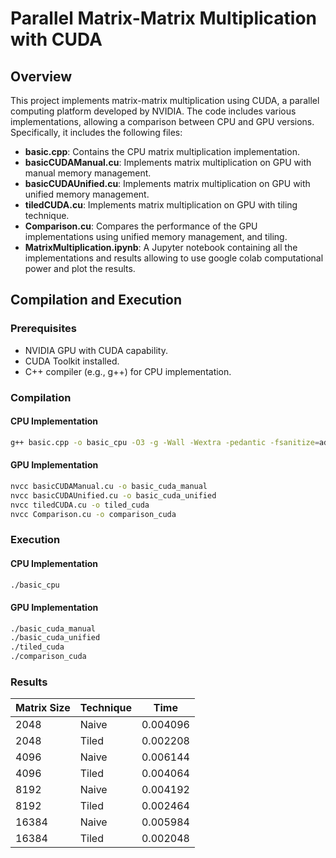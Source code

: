 # Parallel Matrix-Matrix Multiplication with CUDA

## Overview

This project implements matrix-matrix multiplication using CUDA, a parallel computing platform developed by NVIDIA. The code includes various implementations, allowing a comparison between CPU and GPU versions. Specifically, it includes the following files:

- **basic.cpp**: Contains the CPU matrix multiplication implementation.
- **basicCUDAManual.cu**: Implements matrix multiplication on GPU with manual memory management.
- **basicCUDAUnified.cu**: Implements matrix multiplication on GPU with unified memory management.
- **tiledCUDA.cu**: Implements matrix multiplication on GPU with tiling technique.
- **Comparison.cu**: Compares the performance of the GPU implementations using unified memory management, and tiling.
- **MatrixMultiplication.ipynb**: A Jupyter notebook containing all the implementations and results allowing to use google colab computational power and plot the results.

## Compilation and Execution

### Prerequisites

- NVIDIA GPU with CUDA capability.
- CUDA Toolkit installed.
- C++ compiler (e.g., g++) for CPU implementation.

### Compilation

#### CPU Implementation

```bash
g++ basic.cpp -o basic_cpu -O3 -g -Wall -Wextra -pedantic -fsanitize=address -march=native -ffast-math -fopenmp
```

#### GPU Implementation

```bash
nvcc basicCUDAManual.cu -o basic_cuda_manual
nvcc basicCUDAUnified.cu -o basic_cuda_unified
nvcc tiledCUDA.cu -o tiled_cuda
nvcc Comparison.cu -o comparison_cuda
```

### Execution

#### CPU Implementation

```bash
./basic_cpu
```

#### GPU Implementation

```bash
./basic_cuda_manual
./basic_cuda_unified
./tiled_cuda
./comparison_cuda
```

### Results

| Matrix Size | Technique | Time     |
| ----------- | --------- | -------- |
| 2048        | Naive     | 0.004096 |
| 2048        | Tiled     | 0.002208 |
| 4096        | Naive     | 0.006144 |
| 4096        | Tiled     | 0.004064 |
| 8192        | Naive     | 0.004192 |
| 8192        | Tiled     | 0.002464 |
| 16384       | Naive     | 0.005984 |
| 16384       | Tiled     | 0.002048 |
